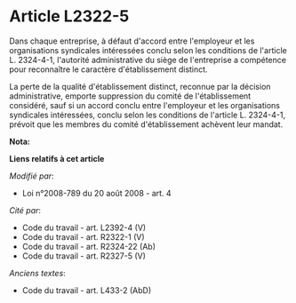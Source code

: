 # Article L2322-5

Dans chaque entreprise, à défaut d'accord entre l'employeur et les organisations syndicales intéressées conclu selon les
conditions de l'article L. 2324-4-1, l'autorité administrative du siège de l'entreprise a compétence pour reconnaître le
caractère d'établissement distinct. 

La perte de la qualité d'établissement distinct, reconnue par la décision administrative, emporte suppression du comité de
l'établissement considéré, sauf si un accord conclu entre l'employeur et les organisations syndicales intéressées, conclu
selon les conditions de l'article L. 2324-4-1, prévoit que les membres du comité d'établissement achèvent leur mandat.

**Nota:**



**Liens relatifs à cet article**

_Modifié par_:

  - Loi n°2008-789 du 20 août 2008 - art. 4

_Cité par_:

  - Code du travail - art. L2392-4 (V)
  - Code du travail - art. R2322-1 (V)
  - Code du travail - art. R2324-22 (Ab)
  - Code du travail - art. R2327-5 (V)

_Anciens textes_:

  - Code du travail - art. L433-2 (AbD)
